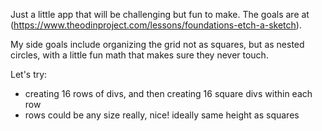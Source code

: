 Just a little app that will be challenging but fun to make. The goals are at (https://www.theodinproject.com/lessons/foundations-etch-a-sketch).

My side goals include organizing the grid not as squares, but as nested circles, with a little fun math that makes sure they never touch.

Let's try:

- creating 16 rows of divs, and then creating 16 square divs within each row
- rows could be any size really, nice! ideally same height as squares

